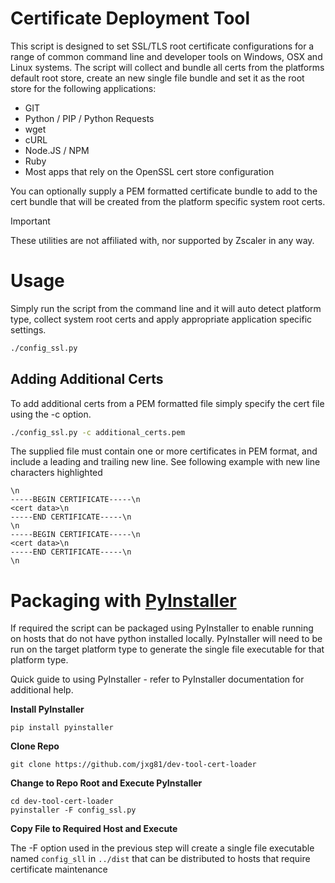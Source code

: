 # Certificate Deployment Tool
This script is designed to set SSL/TLS root certificate configurations for a range of common command line and developer tools on Windows, OSX and Linux systems. The script will collect and bundle all certs from the platforms default root store, create an new single file bundle and set it as the root store for the following applications:
 - GIT
 - Python / PIP / Python Requests
 - wget
 - cURL
 - Node.JS / NPM
 - Ruby
 - Most apps that rely on the OpenSSL cert store configuration

You can optionally supply a PEM formatted certificate bundle to add to the cert bundle that will be created from the platform specific system root certs.

> [!IMPORTANT]
> These utilities are not affiliated with, nor supported by Zscaler in any way.

# Usage
Simply run the script from the command line and it will auto detect platform type, collect system root certs and apply appropriate application specific settings.

```bash
./config_ssl.py
```

## Adding Additional Certs
To add additional certs from a PEM formatted file simply specify the cert file using the -c option.

```bash
./config_ssl.py -c additional_certs.pem
```

The supplied file must contain one or more certificates in PEM format, and include a leading and trailing new line. See following example with new line characters highlighted

```text
\n
-----BEGIN CERTIFICATE-----\n
<cert data>\n
-----END CERTIFICATE-----\n
\n
-----BEGIN CERTIFICATE-----\n
<cert data>\n
-----END CERTIFICATE-----\n
\n
```

# Packaging with [PyInstaller](https://pyinstaller.org/)

If required the script can be packaged using PyInstaller to enable running on hosts that do not have python installed locally. PyInstaller will need to be run on the target platform type to generate the single file executable for that platform type.

Quick guide to using PyInstaller - refer to PyInstaller documentation for additional help.

**Install PyInstaller**

```
pip install pyinstaller
```

**Clone Repo**

```
git clone https://github.com/jxg81/dev-tool-cert-loader
```

**Change to Repo Root and Execute PyInstaller**

```
cd dev-tool-cert-loader
pyinstaller -F config_ssl.py
```
**Copy File to Required Host and Execute**

The -F option used in the previous step will create a single file executable named `config_sll` in `../dist` that can be distributed to hosts that require certificate maintenance